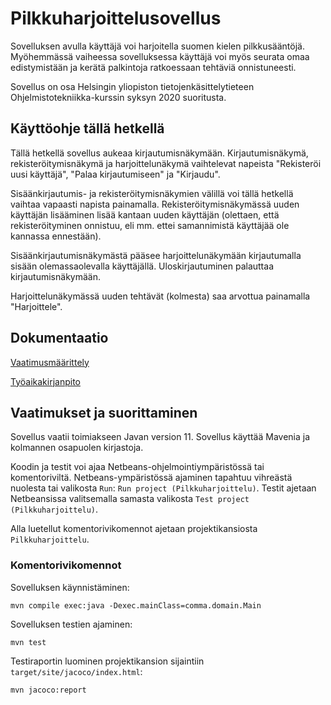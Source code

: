 # Pilkkuharjoittelusovellus

Sovelluksen avulla käyttäjä voi harjoitella suomen kielen pilkkusääntöjä. 
Myöhemmässä vaiheessa sovelluksessa käyttäjä voi myös seurata omaa edistymistään ja kerätä palkintoja ratkoessaan tehtäviä onnistuneesti.

Sovellus on osa Helsingin yliopiston tietojenkäsittelytieteen Ohjelmistotekniikka-kurssin syksyn 2020 suoritusta.

## Käyttöohje tällä hetkellä

Tällä hetkellä sovellus aukeaa kirjautumisnäkymään. Kirjautumisnäkymä, rekisteröitymisnäkymä ja harjoittelunäkymä vaihtelevat napeista "Rekisteröi uusi käyttäjä", "Palaa kirjautumiseen" ja "Kirjaudu".

Sisäänkirjautumis- ja rekisteröitymisnäkymien välillä voi tällä hetkellä vaihtaa vapaasti napista painamalla.
Rekisteröitymisnäkymässä uuden käyttäjän lisääminen lisää kantaan uuden käyttäjän (olettaen, että rekisteröityminen onnistuu, eli mm. ettei samannimistä käyttäjää ole kannassa ennestään).

Sisäänkirjautumisnäkymästä pääsee harjoittelunäkymään kirjautumalla sisään olemassaolevalla käyttäjällä. Uloskirjautuminen palauttaa kirjautumisnäkymään.

Harjoittelunäkymässä uuden tehtävät (kolmesta) saa arvottua painamalla "Harjoittele".

## Dokumentaatio

[Vaatimusmäärittely](https://github.com/sallasal/Ohte-2020/blob/master/Pilkkuharjoittelu/dokumentaatio/vaatimusmaarittely.md)

[Työaikakirjanpito](https://github.com/sallasal/Ohte-2020/blob/master/Pilkkuharjoittelu/dokumentaatio/tyoaikakirjanpito.md)

## Vaatimukset ja suorittaminen

Sovellus vaatii toimiakseen Javan version 11. Sovellus käyttää Mavenia ja kolmannen osapuolen kirjastoja.

Koodin ja testit voi ajaa Netbeans-ohjelmointiympäristössä tai komentoriviltä. Netbeans-ympäristössä ajaminen tapahtuu vihreästä nuolesta tai valikosta `Run`: `Run project (Pilkkuharjoittelu)`. Testit ajetaan Netbeansissa valitsemalla samasta valikosta `Test project (Pilkkuharjoittelu)`.

Alla luetellut komentorivikomennot ajetaan projektikansiosta `Pilkkuharjoittelu`.

### Komentorivikomennot

Sovelluksen käynnistäminen:

```
mvn compile exec:java -Dexec.mainClass=comma.domain.Main
```

Sovelluksen testien ajaminen:

```
mvn test
```

Testiraportin luominen projektikansion sijaintiin `target/site/jacoco/index.html`:

```
mvn jacoco:report
```
